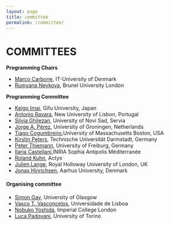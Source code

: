 ```yaml
---
layout: page
title: committee
permalink: /committee/
---
```

# **COMMITTEES**

**Programming Chairs**

- [Marco Carbone](http://www.itu.dk/~maca/), IT-University of Denmark
- [Rumyana Neykova](https://www.brunel.ac.uk/people/rumyana-neykova), Brunel University London

**Programming Committee**

- [Keigo Imai](https://keigoimai.info/), Gifu University, Japan
- [Antonio Ravara](http://ctp.di.fct.unl.pt/~aravara/), New University of Lisbon, Portugal
- [Silvia Ghilezan](http://imft.ftn.uns.ac.rs/~silvia/Main), University of Novi Sad, Servia
- [Jorge A. Pérez](https://www.jperez.nl/), University of Groningen, Netherlands
- [Tiago Cogumbreiro](https://cogumbreiro.github.io/),University of Massachusetts Boston, USA
- [Kirstin Peters](https://www.informatik.tu-darmstadt.de/fb20/organisation_fb20/professuren_und_gruppenleitungen/fb20professuren_und_gruppenleitungen_detailseite_84096.en.jsp), Technische Universität Darmstadt, Germany
- [Peter Thiemann](http://www2.informatik.uni-freiburg.de/~thiemann/), University of Freiburg, Germany
- [Ilaria Castellani,](http://www-sop.inria.fr/members/Ilaria.Castellani/)INRIA Sophia Antipolis Méditerranée
- [Roland Kuhn](https://rolandkuhn.com/), Actyx
- [Julien Lange](https://pure.royalholloway.ac.uk/portal/en/persons/julien-lange(55a85423-9481-4565-9339-224891092d5e).html), Royal Holloway University of London, UK
- [Jonas Hinrichsen](https://pure.au.dk/portal/en/persons/jonas-kastberg-hinrichsen(47107d73-8750-4515-ba0f-33c7ba993099).html), Aarhus University, Denmark

#### **Organising committee**

- [Simon Gay](http://www.dcs.gla.ac.uk/~simon/), University of Glasgow
- [Vasco T. Vasconcelos](https://www.di.fc.ul.pt/~vv/), Universidade de Lisboa
- [Nobuko Yoshida](http://mrg.doc.ic.ac.uk/people/nobuko-yoshida/), Imperial College London
- [Luca Padovani](http://www.di.unito.it/~padovani/), University of Torino

#
